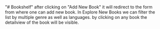 "# Bookshelf" 
after clicking on "Add New Book" it will redirect to the form from where one can add new book.
In Explore New Books we can filter the list by multiple genre as well as languages.
by clicking on any book the detailview of the book will be visible.
